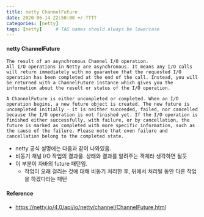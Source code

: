 ```yaml
---
title: netty ChannelFuture
date: 2020-06-14 22:50:00 +/-TTTT
categories: [netty]
tags: [netty]     # TAG names should always be lowercase
---
```



#### netty ChannelFuture
```text
The result of an asynchronous Channel I/O operation.
All I/O operations in Netty are asynchronous. It means any I/O calls will return immediately with no guarantee that the requested I/O operation has been completed at the end of the call. Instead, you will be returned with a ChannelFuture instance which gives you the information about the result or status of the I/O operation.

A ChannelFuture is either uncompleted or completed. When an I/O operation begins, a new future object is created. The new future is uncompleted initially - it is neither succeeded, failed, nor cancelled because the I/O operation is not finished yet. If the I/O operation is finished either successfully, with failure, or by cancellation, the future is marked as completed with more specific information, such as the cause of the failure. Please note that even failure and cancellation belong to the completed state.
```
- netty 공식 설명에는 다음과 같이 나와있음.
- 비동기 채널 I/O 작업의 결과물. 상태와 결과를 알려주는 객체라 생각하면 될듯
- 이 부분이 자바의 future 패턴임.
    - 작업이 오래 걸리는 것에 대해 비동기 처리한 후, 뒤에서 처리될 동안 다른 작업을 하겠다라는 패턴


#### Reference
- https://netty.io/4.0/api/io/netty/channel/ChannelFuture.html